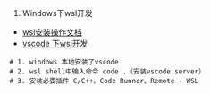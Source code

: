 1. Windows下wsl开发
- [wsl安装操作文档](https://docs.microsoft.com/zh-cn/windows/wsl/install#upgrade-version-from-wsl-1-to-wsl-2)
- [vscode 下wsl开发](https://code.visualstudio.com/docs/remote/wsl)
  
```shell
# 1. windows 本地安装了vscode
# 2. wsl shell中输入命令 code .（安装vscode server）
# 3. 安装必要插件 C/C++、Code Runner、Remote - WSL
```